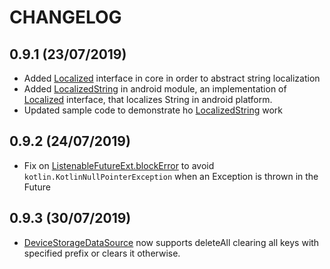 # CHANGELOG

## 0.9.1 (23/07/2019)
- Added
  [Localized](/core/src/main/java/com/mobilejazz/harmony/kotlin/core/helpers/Localized.kt)
  interface in core in order to abstract string localization
- Added
  [LocalizedString](/android/src/main/java/com/mobilejazz/harmony/kotlin/android/helpers/LocalizedStrings.kt)
  in android module, an implementation of
  [Localized](/core/src/main/java/com/mobilejazz/harmony/kotlin/core/helpers/Localized.kt)
  interface, that localizes String in android platform.
- Updated sample code to demonstrate ho
  [LocalizedString](/android/src/main/java/com/mobilejazz/harmony/kotlin/android/helpers/LocalizedStrings.kt)
  work
  
## 0.9.2 (24/07/2019)
- Fix on [ListenableFutureExt.blockError](/core/src/main/java/com/mobilejazz/harmony/kotlin/core/threading/extensions/ListenableFutureExt.kt) to avoid `kotlin.KotlinNullPointerException` when an Exception is thrown in the Future
  
## 0.9.3 (30/07/2019)
- [DeviceStorageDataSource](/core/src/main/java/com/mobilejazz/harmony/kotlin/android/repository/datasource/srpreferences/DeviceStorageDataSource.kt)
now supports deleteAll clearing all keys with specified prefix or
clears it otherwise.